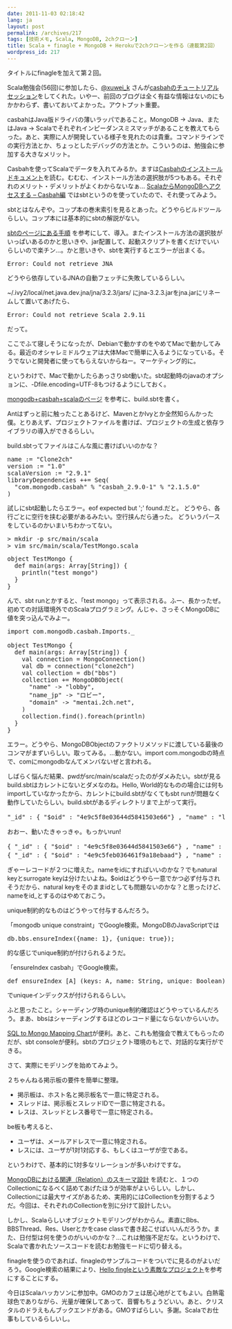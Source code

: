 ```yaml
---
date: 2011-11-03 02:18:42
lang: ja
layout: post
permalink: /archives/217
tags: [技術メモ, Scala, MongoDB, 2chクローン]
title: Scala + finagle + MongoDB + Herokuで2chクローンを作る（連載第2回）
wordpress_id: 217
---
```

タイトルにfinagleを加えて第２回。

Scala勉強会(56回)に参加したら、<a href="http://twitter.com/xuwei_k">@xuwei_k</a> さんが<a href="http://d.hatena.ne.jp/xuwei/20111019">casbahのチュートリアルセッション</a>をしてくれた。いやー、前回のブログは全く有益な情報はないのにもかかわらず、書いておいてよかった。アウトプット重要。

casbahはJava版ドライバの薄いラッパであること。MongoDB -> Java、またはJava -> Scalaでそれぞれインピーダンスミスマッチがあることを教えてもらった。あと、実際に人が開発している様子を見れたのは貴重。コマンドラインでの実行方法とか、ちょっとしたデバッグの方法とか。こういうのは、勉強会に参加する大きなメリット。

Casbahを使ってScalaでデータを入れてみるか。ますは<a href="http://api.mongodb.org/scala/casbah/current/setting_up.html#installing-setting-up-casbah">Casbahのインストールドキュメント</a>を読む。むむむ、インストール方法の選択肢が5つもある。それぞれのメリット・デメリットがよくわからないなぁ…&nbsp;<a href="http://blog.restartr.com/2011/03/07/access-to-mongodb-in-scala-with-casbah/">ScalaからMongoDBへアクセスする &ndash; Casbah編</a>&nbsp;ではsbtというのを使っていたので、それ使ってみよう。

sbtとはなんぞや。コップ本の巻末索引を見るとあった。どうやらビルドツールらしい。コップ本には基本的にsbtの解説がない。

<a href="https://github.com/harrah/xsbt/wiki">sbtのページにある手順</a>&nbsp;を参考にして、導入。またインストール方法の選択肢がいっぱいあるのかと思いきや、jar配置して、起動スクリプトを書くだけでいいらしいので楽チン…。かと思いきや、sbtを実行するとエラーが出まくる。

<pre class="prettyprint">
Error: Could not retrieve JNA
</pre>

どうやら依存しているJNAの自動フェッチに失敗しているらしい。

~/.ivy2/local/net.java.dev.jna/jna/3.2.3/jars/
にjna-3.2.3.jarをjna.jarにリネームして置いてあげたら、

<pre class="prettyprint">
Error: Could not retrieve Scala 2.9.1i
</pre>

だって。

ここでふて寝しそうになったが、Debianで動かすのをやめてMacで動かしてみる。最近のオシャレミドルウェアは大体Macで簡単に入るようになっている。そうでないと開発者に使ってもらえないからねー。マーケティング的に。

というわけで、Macで動かしたらあっさりsbt動いた。sbt起動時のjavaのオプションに、-Dfile.encoding=UTF-8もつけるようにしておく。

<a href="http://d.hatena.ne.jp/ymraintree/20110714/1310610874">mongodb+casbah+scalaのページ</a>&nbsp;を参考に、build.sbtを書く。

Antはずっと前に触ったことあるけど、MavenとかIvyとか全然知らんかった僕。とりあえず、プロジェクトファイルを書けば、プロジェクトの生成と依存ライブラリの導入ができるらしい。

build.sbtってファイルはこんな風に書けばいいのかな？

<pre class="prettyprint lang-scala linenums">
name := "Clone2ch"
version := "1.0"
scalaVersion := "2.9.1"
libraryDependencies ++= Seq(
  "com.mongodb.casbah" % "casbah_2.9.0-1" % "2.1.5.0"
)
</pre>

試しにsbt起動したらエラー。eof expected but ';' found.だと。
どうやら、各行ごとに空行を挟む必要があるみたい。空行挟んだら通った。
どういうパースをしているのかいまいちわかってない。

<pre class="prettyprint lang-bash linenums">
> mkdir -p src/main/scala
> vim src/main/scala/TestMongo.scala
</pre>

<pre class="prettyprint lang-scala linenums">
object TestMongo {
  def main(args: Array[String]) {
    println("test mongo")
  }
}
</pre>

んで、sbt runとかすると、「test mongo」って表示される。ふー、長かったぜ。初めての対話環境外でのScalaプログラミング。んじゃ、さっそくMongoDBに値を突っ込んでみよー。

<pre class="prettyprint linenums lang-scala">
import com.mongodb.casbah.Imports._

object TestMongo {
  def main(args: Array[String]) {
    val connection = MongoConnection()
    val db = connection("clone2ch")
    val collection = db("bbs")
    collection += MongoDBObject(
      "name" -> "lobby",
      "name_jp" -> "ロビー",
      "domain" -> "mentai.2ch.net",
    )
    collection.find().foreach(println)
  }
}
</pre>

エラー。どうやら、MongoDBObjectのファクトリメソッドに渡している最後のコンマがまずいらしい。取ってみる。…動かない。import com.mongodbの時点で、comにmongodbなんてメンバないぜと言われる。

しばらく悩んだ結果、pwdがsrc/main/scalaだったのがダメみたい。sbtが見るbuild.sbtはカレントにないとダメなのね。Hello, World的なものの場合には何もimportしていなかったから、カレントにbuild.sbtがなくてもsbt runが問題なく動作していたらしい。build.sbtがあるディレクトリまで上がって実行。

<pre class="prettyprint linenums lang-json">
"_id" : { "$oid" : "4e9c5f8e03644d5841503e66"} , "name" : "lobby" , "name_jp" : "ロビー" , "domain" : "mentai.2ch.net"}
</pre>

おおー、動いたきゃっきゃ。もっかいrun!

<pre class="prettyprint linenums lang-json">
{ "_id" : { "$oid" : "4e9c5f8e03644d5841503e66"} , "name" : "lobby" , "name_jp" : "ロビー" , "domain" : "mentai.2ch.net"}
{ "_id" : { "$oid" : "4e9c5feb036461f9a18ebaad"} , "name" : "lobby" , "name_jp" : "ロビー" , "domain" : "mentai.2ch.net"}
</pre>

ぎゃーレコードが２つに増えた。nameをidにすればいいのかな？でもnatural keyとsurrogate keyは分けたいよね。$oidはどうやら一意でかつ必ず付与されそうだから、natural keyをそのままidとしても問題ないのかな？と思ったけど、nameをid_とするのはやめておこう。

unique制約的なものはどうやって付与するんだろう。

「mongodb unique constraint」でGoogle検索。MongoDBのJavaScriptでは

<pre class="prettyprint linenums lang-javascript">
db.bbs.ensureIndex({name: 1}, {unique: true});
</pre>

的な感じでunique制約が付けられるようだ。

「ensureIndex casbah」でGoogle検索。

<pre class="prettyprint linenums lang-javascript">
def ensureIndex [A] (keys: A, name: String, unique: Boolean)(implicit arg0: (A) &rArr; DBObject): Unit
</pre>

でuniqueインデックスが付けられるらしい。

ふと思ったこと。シャーディング時のunique制約確認はどうやっているんだろう。まあ、bbsはシャーディングするほどのレコード量にならないからいいか。

<a href="http://www.mongodb.org/display/DOCS/SQL+to+Mongo+Mapping+Chart">SQL to Mongo Mapping Chart</a>が便利。あと、これも勉強会で教えてもらったのだが、sbt consoleが便利。sbtのプロジェクト環境のもとで、対話的な実行ができる。

さて、実際にモデリングを始めてみよう。

２ちゃんねる掲示板の要件を簡単に整理。

<ul>
  <li>掲示板は、ホスト名と掲示板名で一意に特定される。</li>
  <li>スレッドは、掲示板とスレッドIDで一意に特定される。</li>
  <li>レスは、スレッドとレス番号で一意に特定される。</li>
</ul>

be板も考えると、

<ul>
  <li>ユーザは、メールアドレスで一意に特定される。</li>
  <li>レスには、ユーザが1対1対応する、もしくはユーザが空である。</li>
</ul>

というわけで、基本的に1対多なリレーションが多いわけですな。

<a href="http://d.hatena.ne.jp/masa_w/20101130/1291084939">MongoDBにおける関連（Relation）のスキーマ設計</a>&nbsp;を読むと、１つのCollectionになるべく詰めてあげたほうが効率がよいらしい。しかし、Collectionには最大サイズがあるため、実用的にはCollectionを分割するようだ。今回は、それぞれのCollectionを別に分けて設計したい。

しかし、Scalaらしいオブジェクトモデリングがわからん。素直にBbs、BBSThread、Res、Userとかをcase classで書き起こせばいいんだろうか。また、日付型は何を使うのがいいのかな？…これは勉強不足だな。というわけで、Scalaで書かれたソースコードを読むお勉強モードに切り替える。

finagleを使うのであれば、finagleのサンプルコードをついでに見るのがよいだろう。Google検索の結果により、<a href="https://github.com/jlcheng/hello-finagle">Hello fingleという素敵なプロジェクト</a>を参考にすることにする。

今日はScalaハッカソンに参加中。GMOのカフェは居心地がとてもよい。白熱電球色でありながら、光量が確保してあって、音響もちょうどいい。あと、クリスタルのドラえもんブックエンドがある。GMOすばらしい。多謝。Scalaでお仕事もしているらしいし。

